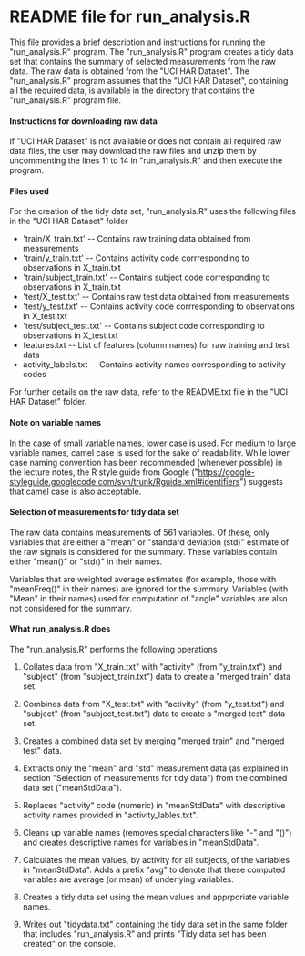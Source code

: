 README file for run_analysis.R
======================================================================================

This file provides a brief description and instructions for running the "run_analysis.R" program. The "run_analysis.R"  program creates a tidy data set that contains the summary of selected measurements from the raw data. The raw data is obtained from the "UCI HAR Dataset". The "run_analysis.R" program assumes that the "UCI HAR Dataset", containing all the required data, is available in the directory that contains the "run_analysis.R" program file.

#### Instructions for downloading raw data

If "UCI HAR Dataset" is not available or does not contain all required raw data files, the user may download the raw files and unzip them by uncommenting the lines 11 to 14 in "run_analysis.R" and then execute the program.

#### Files used

For the creation of the tidy data set, "run_analysis.R" uses the following files in the "UCI HAR Dataset" folder

* 'train/X_train.txt'                   -- Contains raw training data obtained from measurements
* 'train/y_train.txt'                   -- Contains activity code corrresponding to observations in X_train.txt
* 'train/subject_train.txt'             -- Contains subject code corresponding to observations in X_train.txt         
* 'test/X_test.txt'                     -- Contains raw test data obtained from measurements
* 'test/y_test.txt'                     -- Contains activity code corrresponding to observations in X_test.txt
* 'test/subject_test.txt'               -- Contains subject code corresponding to observations in X_test.txt  
* features.txt                          -- List of features (column names) for raw training and test data
* activity_labels.txt                   -- Contains activity names corresponding to activity codes

For further details on the raw data, refer to the README.txt file in the "UCI HAR Dataset" folder.

#### Note on variable names

In the case of  small variable names, lower case is used. For medium to large variable names, camel case is used for the sake of readability. While lower case naming convention has been recommended (whenever possible) in the lecture notes, the R style guide from Google ("https://google-styleguide.googlecode.com/svn/trunk/Rguide.xml#identifiers") suggests that camel case is also acceptable. 

#### Selection of measurements for tidy data set

The raw data contains measurements of 561 variables. Of these, only variables that are either a "mean" or "standard deviation (std)" estimate of the raw signals is considered for the summary. These variables contain either "mean()" or "std()" in their names. 

Variables that are weighted average estimates (for example, those with "meanFreq()" in their names) are ignored for the summary. Variables (with "Mean" in their names) used for computation of "angle" variables are also not considered for the summary.

#### What run_analysis.R does

The "run_analysis.R" performs the following operations

1. Collates data from "X_train.txt" with "activity" (from "y_train.txt") and "subject" (from "subject_train.txt") data to create a "merged train" data set.

2. Combines data from "X_test.txt" with "activity" (from "y_test.txt") and "subject" (from "subject_test.txt") data to create a "merged test" data set.

3. Creates a combined data set by merging "merged train" and "merged test" data.

4. Extracts only the "mean" and "std" measurement data (as explained in section "Selection of measurements for tidy data") from the combined data set ("meanStdData").

5. Replaces "activity" code (numeric) in "meanStdData" with descriptive activity names provided in "activity_lables.txt".

6. Cleans up variable names (removes special characters like "-" and "()") and creates descriptive names for variables in "meanStdData". 

7. Calculates the mean values, by activity for all subjects, of the variables in "meanStdData". Adds a prefix "avg" to denote that these computed variables are average (or mean) of underlying variables.

8. Creates a tidy data set using the mean values and apprporiate variable names.

9. Writes out "tidydata.txt"  containing  the tidy data set in the same folder that includes "run_analysis.R" and prints "Tidy data set has been created" on the console.



